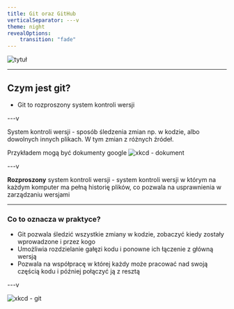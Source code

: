 ```yaml
---
title: Git oraz GitHub
verticalSeparator: ---v
theme: night
revealOptions:
    transition: "fade"
---
```


![tytuł](assets/tytuł.png)

---

## Czym jest git?

-   Git to rozproszony system kontroli wersji

---v

System kontroli wersji - sposób śledzenia zmian np. w kodzie, albo dowolnych innych plikach. W tym zmian z różnych źródeł.

Przykładem mogą być dokumenty google
![xkcd - dokument](https://imgs.xkcd.com/comics/documents.png)

---v

**Rozproszony** system kontroli wersji - system kontroli wersji w którym na każdym komputer ma pełną historię plików, co pozwala na usprawnienia w zarządzaniu wersjami

---

### Co to oznacza w praktyce?

-   Git pozwala śledzić wszystkie zmiany w kodzie, zobaczyć kiedy zostały wprowadzone i przez kogo <!-- .element: class="fragment" data-fragment-index="1" -->
-   Umożliwia rozdzielanie gałęzi kodu i ponowne ich łączenie z główną wersją <!-- .element: class="fragment" data-fragment-index="2" -->
-   Pozwala na współpracę w której każdy może pracować nad swoją częścią kodu i później połączyć ją z resztą <!-- .element: class="fragment" data-fragment-index="3" -->

---v

![xkcd - git](https://imgs.xkcd.com/comics/git.png)
